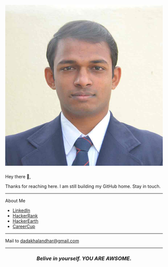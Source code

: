 # [![Dada Khalandhar](https://github.com/DadaKhalandharGooty/DadaKhalandharGooty/blob/main/main/icon/DadaPassportSize.jpg)](https://www.linkedin.com/in/dada-khalandhar-3551445b/)

Hey there 👋,

Thanks for reaching here. I am still building my GitHub home. Stay in touch.

  ---
  About Me
  - [LinkedIn](https://www.linkedin.com/in/dada-khalandhar-3551445b/)
  - [HackerRank](https://www.hackerrank.com/dadakhalandhar)
  - [HackerEarth](https://www.hackerearth.com/@dadakhalandhar)
  - [CareerCup](https://www.careercup.com/user?id=15430890)
  
 ---
 
   Mail to [dadakhalandhar@gmail.com](mailto:dadakhalandhar@gmail.com?subject=Reaching%20you%20be%20looking%20at%20your%20profile%20in%20GitHub)
 
 ---
<p>
 <h3 align="center"><i>Belive in yourself. YOU ARE AWSOME.</i></h3>
</p>
